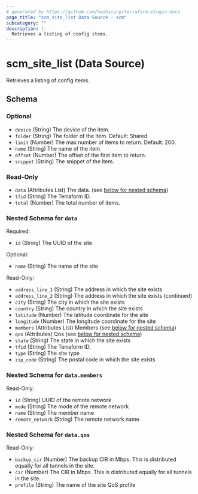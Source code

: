 ```yaml
---
# generated by https://github.com/hashicorp/terraform-plugin-docs
page_title: "scm_site_list Data Source - scm"
subcategory: ""
description: |-
  Retrieves a listing of config items.
---
```


# scm_site_list (Data Source)

Retrieves a listing of config items.



<!-- schema generated by tfplugindocs -->
## Schema

### Optional

- `device` (String) The device of the item.
- `folder` (String) The folder of the item. Default: Shared.
- `limit` (Number) The max number of items to return. Default: 200.
- `name` (String) The name of the item.
- `offset` (Number) The offset of the first item to return.
- `snippet` (String) The snippet of the item.

### Read-Only

- `data` (Attributes List) The data. (see [below for nested schema](#nestedatt--data))
- `tfid` (String) The Terraform ID.
- `total` (Number) The total number of items.

<a id="nestedatt--data"></a>
### Nested Schema for `data`

Required:

- `id` (String) The UUID of the site

Optional:

- `name` (String) The name of the site

Read-Only:

- `address_line_1` (String) The address in which the site exists
- `address_line_2` (String) The address in which the site exists (continued)
- `city` (String) The city in which the site exists
- `country` (String) The country in which the site exists
- `latitude` (Number) The latitude coordinate for the site
- `longitude` (Number) The longitude coordinate for the site
- `members` (Attributes List) Members (see [below for nested schema](#nestedatt--data--members))
- `qos` (Attributes) Qos (see [below for nested schema](#nestedatt--data--qos))
- `state` (String) The state in which the site exists
- `tfid` (String) The Terraform ID.
- `type` (String) The site type
- `zip_code` (String) The postal code in which the site exists

<a id="nestedatt--data--members"></a>
### Nested Schema for `data.members`

Read-Only:

- `id` (String) UUID of the remote network
- `mode` (String) The mode of the remote network
- `name` (String) The member name
- `remote_network` (String) The remote network name


<a id="nestedatt--data--qos"></a>
### Nested Schema for `data.qos`

Read-Only:

- `backup_cir` (Number) The backup CIR in Mbps. This is distributed equally for all tunnels in the site.
- `cir` (Number) The CIR in Mbps. This is distributed equally for all tunnels in the site.
- `profile` (String) The name of the site QoS profile
